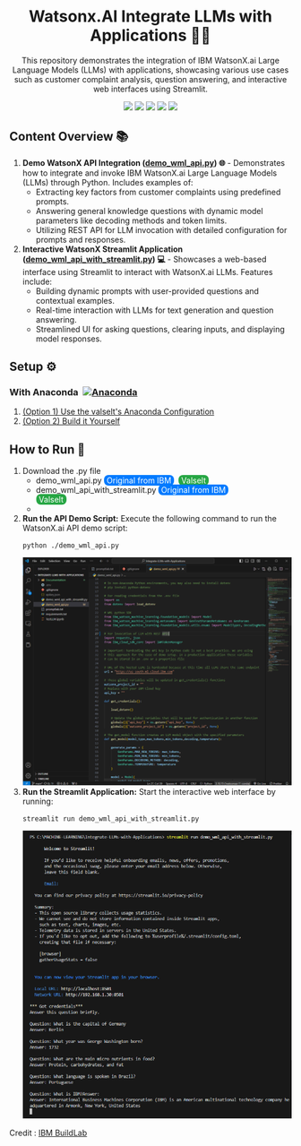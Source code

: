 <h1 align="center"> Watsonx.AI Integrate LLMs with Applications 🤖✨ </h1>
<p align="center">This repository demonstrates the integration of IBM WatsonX.ai Large Language Models (LLMs) with applications, showcasing various use cases such as customer complaint analysis, question answering, and interactive web interfaces using Streamlit.</p>


<div align="center">
  <img src="https://img.shields.io/badge/python-3670A0?style=for-the-badge&logo=python&logoColor=ffdd54">
  <img src="https://img.shields.io/badge/Jupyter-%23FA0F00.svg?style=for-the-badge&logo=jupyter&logoColor=white">
  <img src="https://img.shields.io/badge/Streamlit-%23FF4B4B?style=for-the-badge&logo=streamlit&logoColor=white">
  <img src="https://img.shields.io/badge/IBM%20Watson-%236EE8A6?style=for-the-badge&logo=ibm&logoColor=white">
  <img src="https://img.shields.io/badge/dotenv-%2300C7B7?style=for-the-badge&logo=dotenv&logoColor=white">
</div>

<h2>Content Overview 📚</h2>
<ol>
  <li>
    <strong>Demo WatsonX API Integration (<a href="https://github.com/valselt/WatsonX.AI-Integrate_LLMs_with_Applications/blob/main/demo_wml_api.py">demo_wml_api.py</a>) 🌐</strong> - 
    Demonstrates how to integrate and invoke IBM WatsonX.ai Large Language Models (LLMs) through Python. Includes examples of:
    <ul>
      <li>Extracting key factors from customer complaints using predefined prompts.</li>
      <li>Answering general knowledge questions with dynamic model parameters like decoding methods and token limits.</li>
      <li>Utilizing REST API for LLM invocation with detailed configuration for prompts and responses.</li>
    </ul>
  </li>
  <li>
    <strong>Interactive WatsonX Streamlit Application (<a href="https://github.com/valselt/WatsonX.AI-Integrate_LLMs_with_Applications/blob/main/demo_wml_api_with_streamlit.py">demo_wml_api_with_streamlit.py</a>) 💻</strong> - 
    Showcases a web-based interface using Streamlit to interact with WatsonX.ai LLMs. Features include:
    <ul>
      <li>Building dynamic prompts with user-provided questions and contextual examples.</li>
      <li>Real-time interaction with LLMs for text generation and question answering.</li>
      <li>Streamlined UI for asking questions, clearing inputs, and displaying model responses.</li>
    </ul>
  </li>
</ol>


<h2>Setup ⚙️</h2>

<h3>
  <div style="display: flex; align-items: center;">
    <span>With Anaconda</span>
        <a href="https://www.anaconda.com/">
            <img src="https://skillicons.dev/icons?i=anaconda" alt="Anaconda" style="height: 24px; margin-left: 8px;">
        </a>
  </div>
</h3>

<ol>
    <li><a href ="https://github.com/valselt/valselt/blob/main/tutorial/conda-env/watsonxai-1.yaml">(Option 1) Use the valselt's Anaconda Configuration</a></li>
    <li><a href ="https://github.com/valselt/valselt/blob/main/tutorial/setup/watsonxai-1/option2.md">(Option 2) Build it Yourself</a></li>
</ol>

<h2>How to Run 🚀</h2>
<ol>
  <li>Download the .py file
        <ul>
            <li>
                demo_wml_api.py 
                <a href="https://github.com/ibm-build-lab/VAD-VAR-Workshop/blob/main/content/labs/Watsonx/WatsonxAI/files/201/applications/demo_wml_api.py" style="padding: 1px 5px; background-color: #007bff; color: white; text-decoration: none; border-radius: 8px; margin-right: 4px;">Original from IBM</a>
                <a href="https://github.com/valselt/WatsonX.AI-Integrate_LLMs_with_Applications/blob/main/demo_wml_api.py" style="padding: 1px 5px; background-color: #28a745; color: white; text-decoration: none; border-radius: 8px;">Valselt</a>
            </li>
            <li>
                demo_wml_api_with_streamlit.py 
                <a href="https://github.com/ibm-build-lab/VAD-VAR-Workshop/blob/main/content/labs/Watsonx/WatsonxAI/files/201/applications/demo_wml_api_with_streamlit.py" style="padding: 1px 5px; background-color: #007bff; color: white; text-decoration: none; border-radius: 8px; margin-right: 4px;">Original from IBM</a></br>
                <a href="https://github.com/valselt/WatsonX.AI-Integrate_LLMs_with_Applications/blob/main/demo_wml_api_with_streamlit.py" style="padding: 1px 5px; background-color: #28a745; color: white; text-decoration: none; border-radius: 8px;">Valselt</a>
            </li>
            <li></li>
        </ul>
  </li>
  <li>
    <strong>Run the API Demo Script:</strong> Execute the following command to run the WatsonX.ai API demo script:
    <pre><code>python ./demo_wml_api.py</code></pre>
    <img src="Documentation/7-bagian-1.png" alt="API Demo Screenshot" style="max-width:100%; height:auto;">
  </li>
  <li>
    <strong>Run the Streamlit Application:</strong> Start the interactive web interface by running:
    <pre><code>streamlit run demo_wml_api_with_streamlit.py</code></pre>
    <img src="Documentation/9-bagian-1.png" alt="Streamlit App Screenshot" style="max-width:100%; height:auto;">
  </li>
</ol>

<p>Credit : <a href ="https://vest.buildlab.cloud/en/watsonx/watsonxai/level-4/201">IBM BuildLab</a></p>
